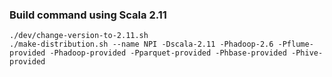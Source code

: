 ### Build command using Scala 2.11 

```
./dev/change-version-to-2.11.sh
./make-distribution.sh --name NPI -Dscala-2.11 -Phadoop-2.6 -Pflume-provided -Phadoop-provided -Pparquet-provided -Phbase-provided -Phive-provided
```


